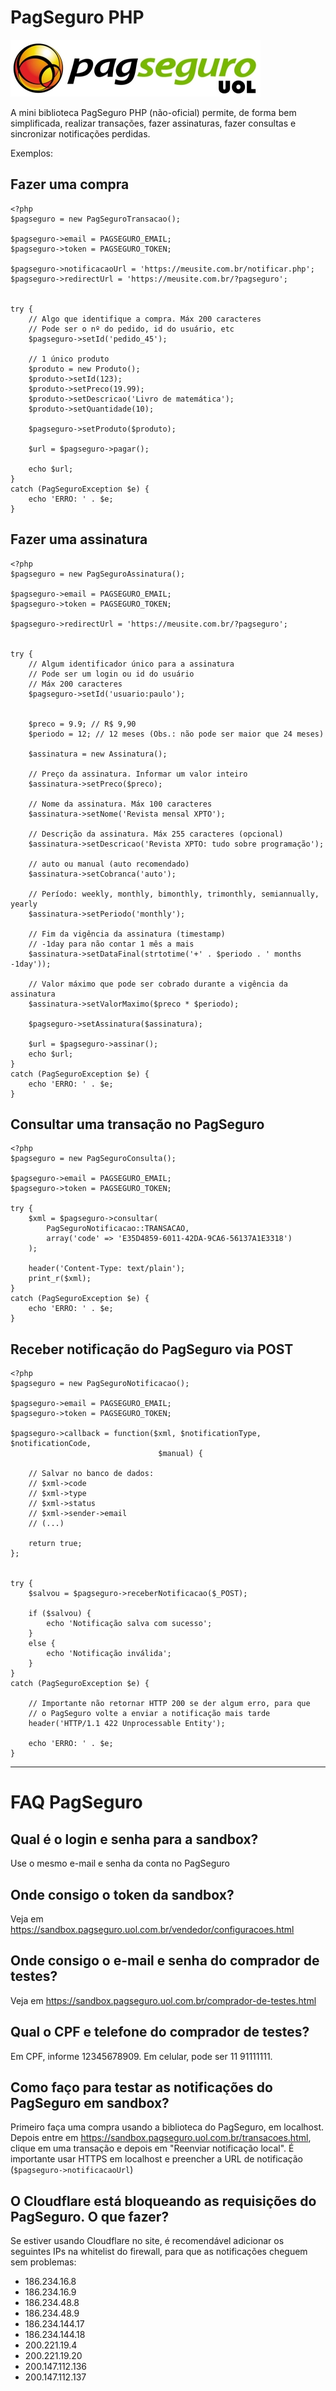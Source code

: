 # PagSeguro PHP

![PagSeguro](pagseguro.jpg)

A mini biblioteca PagSeguro PHP (não-oficial) permite, de forma bem simplificada, realizar transações, fazer assinaturas, fazer consultas e sincronizar notificações perdidas.

Exemplos:

## Fazer uma compra

    <?php
    $pagseguro = new PagSeguroTransacao();

    $pagseguro->email = PAGSEGURO_EMAIL;
    $pagseguro->token = PAGSEGURO_TOKEN;

    $pagseguro->notificacaoUrl = 'https://meusite.com.br/notificar.php';
    $pagseguro->redirectUrl = 'https://meusite.com.br/?pagseguro';


    try {
        // Algo que identifique a compra. Máx 200 caracteres
        // Pode ser o nº do pedido, id do usuário, etc
        $pagseguro->setId('pedido_45');

        // 1 único produto
        $produto = new Produto();
        $produto->setId(123);
        $produto->setPreco(19.99);
        $produto->setDescricao('Livro de matemática');
        $produto->setQuantidade(10);

        $pagseguro->setProduto($produto);

        $url = $pagseguro->pagar();

        echo $url;
    }
    catch (PagSeguroException $e) {
        echo 'ERRO: ' . $e;
    }


## Fazer uma assinatura

    <?php
    $pagseguro = new PagSeguroAssinatura();

    $pagseguro->email = PAGSEGURO_EMAIL;
    $pagseguro->token = PAGSEGURO_TOKEN;

    $pagseguro->redirectUrl = 'https://meusite.com.br/?pagseguro';


    try {
        // Algum identificador único para a assinatura
        // Pode ser um login ou id do usuário
        // Máx 200 caracteres
        $pagseguro->setId('usuario:paulo');


        $preco = 9.9; // R$ 9,90
        $periodo = 12; // 12 meses (Obs.: não pode ser maior que 24 meses)

        $assinatura = new Assinatura();

        // Preço da assinatura. Informar um valor inteiro
        $assinatura->setPreco($preco);

        // Nome da assinatura. Máx 100 caracteres
        $assinatura->setNome('Revista mensal XPTO');

        // Descrição da assinatura. Máx 255 caracteres (opcional)
        $assinatura->setDescricao('Revista XPTO: tudo sobre programação');

        // auto ou manual (auto recomendado)
        $assinatura->setCobranca('auto');

        // Período: weekly, monthly, bimonthly, trimonthly, semiannually, yearly
        $assinatura->setPeriodo('monthly');

        // Fim da vigência da assinatura (timestamp)
        // -1day para não contar 1 mês a mais
        $assinatura->setDataFinal(strtotime('+' . $periodo . ' months -1day'));

        // Valor máximo que pode ser cobrado durante a vigência da assinatura
        $assinatura->setValorMaximo($preco * $periodo);

        $pagseguro->setAssinatura($assinatura);

        $url = $pagseguro->assinar();
        echo $url;
    }
    catch (PagSeguroException $e) {
        echo 'ERRO: ' . $e;
    }


## Consultar uma transação no PagSeguro

    <?php
    $pagseguro = new PagSeguroConsulta();

    $pagseguro->email = PAGSEGURO_EMAIL;
    $pagseguro->token = PAGSEGURO_TOKEN;

    try {
        $xml = $pagseguro->consultar(
            PagSeguroNotificacao::TRANSACAO,
            array('code' => 'E35D4859-6011-42DA-9CA6-56137A1E3318')
        );

        header('Content-Type: text/plain');
        print_r($xml);
    }
    catch (PagSeguroException $e) {
        echo 'ERRO: ' . $e;
    }


## Receber notificação do PagSeguro via POST
    <?php
    $pagseguro = new PagSeguroNotificacao();

    $pagseguro->email = PAGSEGURO_EMAIL;
    $pagseguro->token = PAGSEGURO_TOKEN;

    $pagseguro->callback = function($xml, $notificationType, $notificationCode,
                                     $manual) {

        // Salvar no banco de dados:
        // $xml->code
        // $xml->type
        // $xml->status
        // $xml->sender->email
        // (...)

        return true;
    };


    try {
        $salvou = $pagseguro->receberNotificacao($_POST);

        if ($salvou) {
            echo 'Notificação salva com sucesso';
        }
        else {
            echo 'Notificação inválida';
        }
    }
    catch (PagSeguroException $e) {

        // Importante não retornar HTTP 200 se der algum erro, para que
        // o PagSeguro volte a enviar a notificação mais tarde
        header('HTTP/1.1 422 Unprocessable Entity');

        echo 'ERRO: ' . $e;
    }



----------------

# FAQ PagSeguro

## Qual é o login e senha para a sandbox?
Use o mesmo e-mail e senha da conta no PagSeguro

## Onde consigo o token da sandbox?
Veja em https://sandbox.pagseguro.uol.com.br/vendedor/configuracoes.html

## Onde consigo o e-mail e senha do comprador de testes?
Veja em https://sandbox.pagseguro.uol.com.br/comprador-de-testes.html

## Qual o CPF e telefone do comprador de testes?
Em CPF, informe 12345678909. Em celular, pode ser 11 91111111.

## Como faço para testar as notificações do PagSeguro em sandbox?
Primeiro faça uma compra usando a biblioteca do PagSeguro, em localhost. Depois entre em https://sandbox.pagseguro.uol.com.br/transacoes.html, clique em uma transação e depois em "Reenviar notificação local". É importante usar HTTPS em localhost e preencher a URL de notificação (`$pagseguro->notificacaoUrl`)

## O Cloudflare está bloqueando as requisições do PagSeguro. O que fazer?
Se estiver usando Cloudflare no site, é recomendável adicionar os seguintes IPs na whitelist do firewall, para que as notificações cheguem sem problemas:

- 186.234.16.8
- 186.234.16.9
- 186.234.48.8
- 186.234.48.9
- 186.234.144.17
- 186.234.144.18
- 200.221.19.4
- 200.221.19.20
- 200.147.112.136
- 200.147.112.137

